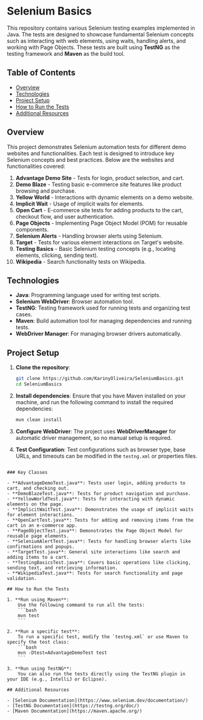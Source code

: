 # Selenium Basics

This repository contains various Selenium testing examples implemented in Java. The tests are designed to showcase fundamental Selenium concepts such as interacting with web elements, using waits, handling alerts, and working with Page Objects. These tests are built using **TestNG** as the testing framework and **Maven** as the build tool.

## Table of Contents

- [Overview](#overview)
- [Technologies](#technologies)
- [Project Setup](#project-setup)
- [How to Run the Tests](#how-to-run-the-tests)
- [Additional Resources](#additional-resources)

## Overview

This project demonstrates Selenium automation tests for different demo websites and functionalities. Each test is designed to introduce key Selenium concepts and best practices. Below are the websites and functionalities covered:

1. **Advantage Demo Site** - Tests for login, product selection, and cart.
2. **Demo Blaze** - Testing basic e-commerce site features like product browsing and purchase.
3. **Yellow World** - Interactions with dynamic elements on a demo website.
4. **Implicit Wait** - Usage of implicit waits for elements.
5. **Open Cart** - E-commerce site tests for adding products to the cart, checkout flow, and user authentication.
6. **Page Objects** - Implementing Page Object Model (POM) for reusable components.
7. **Selenium Alerts** - Handling browser alerts using Selenium.
8. **Target** - Tests for various element interactions on Target's website.
9. **Testing Basics** - Basic Selenium testing concepts (e.g., locating elements, clicking, sending text).
10. **Wikipedia** - Search functionality tests on Wikipedia.

## Technologies

- **Java**: Programming language used for writing test scripts.
- **Selenium WebDriver**: Browser automation tool.
- **TestNG**: Testing framework used for running tests and organizing test cases.
- **Maven**: Build automation tool for managing dependencies and running tests.
- **WebDriver Manager**: For managing browser drivers automatically.

## Project Setup

1. **Clone the repository**:
    ```bash
    git clone https://github.com/KarinyOliveira/SeleniumBasics.git
    cd SeleniumBasics
    ```

2. **Install dependencies**:
    Ensure that you have Maven installed on your machine, and run the following command to install the required dependencies:
    ```bash
    mvn clean install
    ```

3. **Configure WebDriver**:
   The project uses **WebDriverManager** for automatic driver management, so no manual setup is required. 

4. **Test Configuration**:
   Test configurations such as browser type, base URLs, and timeouts can be modified in the `testng.xml` or properties files.


```

### Key Classes

- **AdvantageDemoTest.java**: Tests user login, adding products to cart, and checking out.
- **DemoBlazeTest.java**: Tests for product navigation and purchase.
- **YellowWorldTest.java**: Tests for interacting with dynamic elements on the page.
- **ImplicitWaitTest.java**: Demonstrates the usage of implicit waits for element interactions.
- **OpenCartTest.java**: Tests for adding and removing items from the cart in an e-commerce app.
- **PageObjectTest.java**: Demonstrates the Page Object Model for reusable page elements.
- **SeleniumAlertTest.java**: Tests for handling browser alerts like confirmations and popups.
- **TargetTest.java**: General site interactions like search and adding items to a cart.
- **TestingBasicsTest.java**: Covers basic operations like clicking, sending text, and retrieving information.
- **WikipediaTest.java**: Tests for search functionality and page validation.

## How to Run the Tests

1. **Run using Maven**:
    Use the following command to run all the tests:
    ```bash
    mvn test
    ```

2. **Run a specific test**:
    To run a specific test, modify the `testng.xml` or use Maven to specify the test class:
    ```bash
    mvn -Dtest=AdvantageDemoTest test
    ```

3. **Run using TestNG**:
    You can also run the tests directly using the TestNG plugin in your IDE (e.g., IntelliJ or Eclipse).

## Additional Resources

- [Selenium Documentation](https://www.selenium.dev/documentation/)
- [TestNG Documentation](https://testng.org/doc/)
- [Maven Documentation](https://maven.apache.org/)